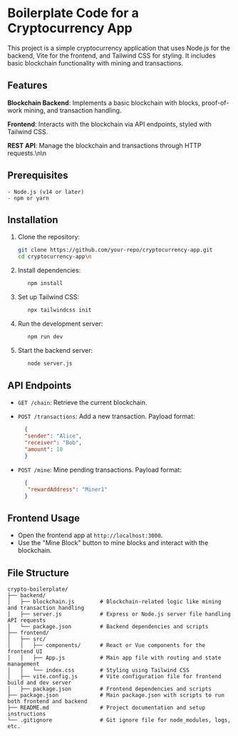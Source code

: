 # Boilerplate Code for a Cryptocurrency App

This project is a simple cryptocurrency application that uses Node.js for the backend, Vite for the frontend, and Tailwind CSS for styling. It includes basic blockchain functionality with mining and transactions.

## Features
**Blockchain Backend**: Implements a basic blockchain with blocks, proof-of-work mining, and transaction handling.

**Frontend**: Interacts with the blockchain via API endpoints, styled with Tailwind CSS.

**REST API**: Manage the blockchain and transactions through HTTP requests.\n\n

## Prerequisites
    - Node.js (v14 or later)
    - npm or yarn

## Installation
   1. Clone the repository:
      ```sh
      git clone https://github.com/your-repo/cryptocurrency-app.git
      cd cryptocurrency-app\n   
      ```
   2. Install dependencies:
      ```sh
         npm install
      ```
   3. Set up Tailwind CSS:
      ```sh
         npx tailwindcss init
      ```
   4. Run the development server:
      ```sh
         npm run dev
      ```
   5. Start the backend server:
      ```sh
         node server.js
      ```

## API Endpoints
- `GET /chain`: Retrieve the current blockchain.
- `POST /transactions`: Add a new transaction. Payload format:
  ```json
    {
    "sender": "Alice",
    "receiver": "Bob",
    "amount": 10
    }  
   ```

- `POST /mine`: Mine pending transactions. Payload format:  
  ```json
    {
     "rewardAddress": "Miner1"
    }
  ```
  
## Frontend Usage
- Open the frontend app at `http://localhost:3000`.
- Use the "Mine Block" button to mine blocks and interact with the blockchain.
  
## File Structure
```
crypto-boilerplate/
├── backend/
│   ├── blockchain.js        # Blockchain-related logic like mining and transaction handling
│   ├── server.js            # Express or Node.js server file handling API requests
│   └── package.json         # Backend dependencies and scripts
├── frontend/
│   ├── src/
│   │   ├── components/      # React or Vue components for the frontend UI
│   │   ├── App.js           # Main app file with routing and state management
│   │   └── index.css        # Styling using Tailwind CSS
│   ├── vite.config.js       # Vite configuration file for frontend build and dev server
│   ├── package.json         # Frontend dependencies and scripts
├── package.json             # Main package.json with scripts to run both frontend and backend
├── README.md                # Project documentation and setup instructions
└── .gitignore               # Git ignore file for node_modules, logs, etc.

```
